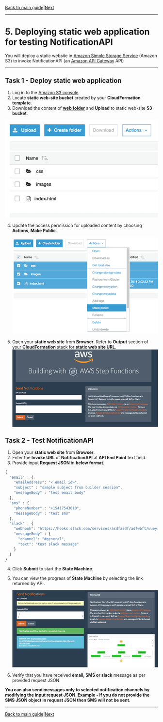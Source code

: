[Back to main guide](../README.md)|[Next](optional-manual-approval.md)

___

# 5. Deploying static web application for testing NotificationAPI

You will deploy a static website in [Amazon Simple Storage Service](https://aws.amazon.com/s3/) (Amazon S3) to invoke NotificationAPI (an [Amazon API Gateway](https://aws.amazon.com/api-gateway/) API)
___

## Task 1 - Deploy static web application

1.	Log in to the [Amazon S3 console](https://console.aws.amazon.com/s3/home).
2.  Locate **static web-site bucket** created by your **CloudFormation template**. 
3.	Download the content of **[web folder](../src/web/)** and **Upload** to static web-site **S3 bucket**. 

![S3 website](images/s3-buck.png)

4.  Update the access permission for uploaded content by choosing **Actions, Make Public**. 

    ![Public Access for S3 website](images/s3-permission.png)

5. Open your **static web site** from **Browser**. Refer to **Output** section of your **CloudFormation** stack for **static web site URL**.
    ![S3 website](images/web-site.png)

## Task 2 - Test NotificationAPI
1. Open your **static web site** from **Browser**.
2. Enter the **Invoke URL** of **NotificationAPI** at **API End Point** text field. 
3. Provide input **Request JSON** in **below format**.
```JavaScript
{
  "email" : {
    "emailAddress": "< email id>", 
    "subject" : "sample subject from builder session",
    "messageBody" : "test email body"
  }, 
  "sms" : {
    "phoneNumber" : "+15417543010",
    "messageBody" : "test sms"
  }, 
  "slack" : {
    "webhook": "https://hooks.slack.com/services/asdfasdf/adfwbft/wueyriuiwr",
    "messageBody" : {
      "channel": "#general",
      "text": "test slack message"
    }
  }
}
```
4. Click **Submit** to start the **State Machine**.
5. You can view the progress of **State Machine** by selecting the link returned by API.
    
    ![Result](images/result.png)

6. Verify that you have received **email, SMS or slack** message as per provided request JSON.

**You can also send messages only to selected notification channels by modifying the input request JSON. Example - If you do not provide the SMS JSON object in request JSON then SMS will not be sent.**   
___
[Back to main guide](../README.md)|[Next](optional-manual-approval.md)
